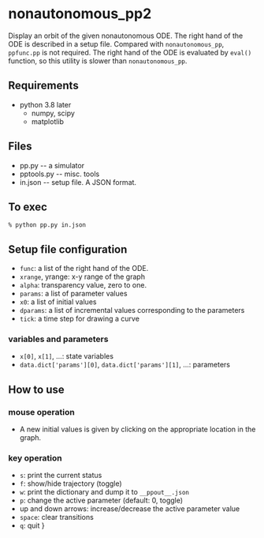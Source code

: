 # nonautonomous_pp2

Display an orbit of the given nonautonomous ODE. The right hand of the
ODE is described in a setup file. Compared with `nonautonomous_pp`, 
`ppfunc.pp` is not required.
The right hand of the ODE is evaluated by
`eval()` function, so this utility is slower than `nonautonomous_pp`.

## Requirements
* python 3.8 later
    * numpy, scipy
    * matplotlib

## Files
* pp.py -- a simulator 
* pptools.py -- misc. tools
* in.json -- setup file. A JSON format.

## To exec

    % python pp.py in.json

## Setup file configuration

* `func`: a list of the right hand of the ODE.
* `xrange`, yrange: x-y range of the graph
* `alpha`:  transparency value, zero to one.
* `params`:	a list of parameter values
* `x0`:	a list of initial values
* `dparams`: a list of incremental values corresponding to the parameters
* `tick`: a time step for drawing a curve

### variables and parameters

* `x[0]`, `x[1]`, ...: state variables
* `data.dict['params'][0]`, `data.dict['params'][1]`, ...: parameters 

## How to use
### mouse operation 

- A new initial values is given by clicking on the appropriate location
in the graph.
 
### key operation

- `s`: print the current status
- `f`: show/hide trajectory (toggle)
- `w`: print the dictionary and dump it to `__ppout__.json`
- `p`: change the active parameter (default: 0, toggle)
- up and down arrows: increase/decrease the active parameter value
- `space`: clear transitions
- `q`: quit 
}

